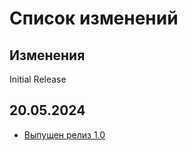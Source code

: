 # Список изменений

<!--

## Изменения

## Добавления

## Обновления пакетов

-->

## Изменения

Initial Release

## 20.05.2024

- [Выпущен релиз 1.0](https://github.com/Linux-for-ARM/handbook/releases/tag/releases/v1.0)
